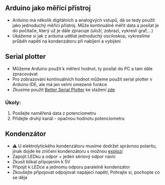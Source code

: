 ## Arduino jako měřící přístroj
- Arduino má několik digitálních a analogvých vstupů, dá se tedy použít jako jednoduchý měřící přístroj. Může kontinuálně měřit data a posílat je do počítače, který už je dále zpracuje (uloží, zobrazí, vykreslí graf,...)
- Ukážeme si jak z arduina udělat jednoduchý osciloskop, vykreslíme průběh napětí na kondenzátoru při nabíjení a vybíjení

## Serial plotter
- Můžeme Arduino použít k měření hodnot, ty posílat do PC a tam dále zpracovávat
- Pro zobrazování kontinuálních hodnot můžeme použít serial plotter v Arduino IDE, ale má jen velmi omezené funkce
- Zkusíme použít [Better Serial Plotter](https://github.com/nathandunk/BetterSerialPlotter) ke stažení [zde](https://github.com/nathandunk/BetterSerialPlotter/releases/download/v0.1.2/BetterSerialPlotter-v0.1.2-Windows.zip)

### Úkoly:
1. Posílejte naměřená data z potenciometru
2. Přidejte druhý kanál - opačnou hodnotu potenciometru



## Kondenzátor

- :warning: U elektrolytického kondenzátoru musíme dodržet správnou polaritu, jinak dojde ke zničení kondenzátoru s možnou [explozí](https://www.youtube.com/watch?v=rr7bPmGTQUk&ab_channel=ElectroBOOM)
- Zapojit LEDku a odpor + jeden sériový odpor navíc
- Zkusit blikat připojením k 5V
- Připojit k LEDce a jednomu odporu paralelně kondenzátor
- Zkoušejte připojovat odpojovat napájecí napětí, Pohrajte si, pochopte co se děje

